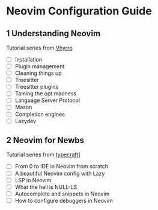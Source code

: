 # Neovim Configuration Guide
## 1  Understanding Neovim

Tutorial series from [Vhyrro](https://www.youtube.com/@vhyrro)

- [ ] Installation
- [ ] Plugin management
- [ ] Cleaning things up
- [ ] Treesitter
- [ ] Treesitter plugins
- [ ] Taming the opt madness
- [ ] Language Server Protocol
- [ ] Mason
- [ ] Completion engines
- [ ] Lazydev

## 2  Neovim for Newbs

Tutorial series from [typecraft](https://www.youtube.com/@typecraft_dev)]

- [ ] From 0 to IDE in Neovim from scratch
- [ ] A beautiful Neovim config with Lazy
- [ ] LSP in Neovim
- [ ] What the hell is NULL-LS
- [ ] Autocomplete and snippets in Neovim
- [ ] How to configure debuggers in Neovim
